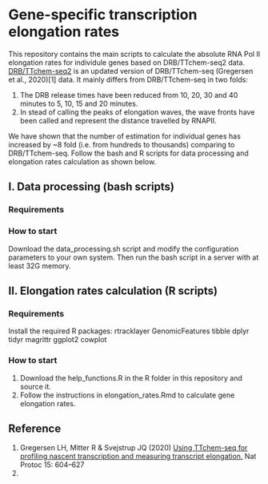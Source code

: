 # Gene-specific transcription elongation rates

This repository contains the main scripts to calculate the absolute RNA Pol II elongation rates for individule genes based on DRB/TTchem-seq2 data.
[DRB/TTchem-seq2]() is an updated version of DRB/TTchem-seq (Gregersen et al., 2020)[1] data. It mainly differs from DRB/TTchem-seq in two folds:

1. The DRB release times have been reduced from 10, 20, 30 and 40 minutes to 5, 10, 15 and 20 minutes.
2. In stead of calling the peaks of elongation waves, the wave fronts have been called and represent the distance travelled by RNAPII.

We have shown that the number of estimation for individual genes has increased by ~8 fold (i.e. from hundreds to thousands) comparing to DRB/TTchem-seq. Follow the bash and R scripts for data processing and elongation rates calculation as shown below.

## I. Data processing (bash scripts)

### Requirements


### How to start

Download the data_processing.sh script and modify the configuration parameters to your own system. 
Then run the bash script in a server with at least 32G memory.


## II. Elongation rates calculation (R scripts)

### Requirements

Install the required R packages:
     rtracklayer
     GenomicFeatures
     tibble
     dplyr
     tidyr
     magrittr
     ggplot2
     cowplot

### How to start 

1.  Download the help_functions.R in the R folder in this repository and source it.
2.  Follow the instructions in elongation_rates.Rmd to calculate gene elongation rates.
 

## Reference 

1. Gregersen LH, Mitter R & Svejstrup JQ (2020) [Using TTchem-seq for profiling nascent transcription and measuring transcript elongation.](https://doi.org/10.1038/s41596-019-0262-3) Nat Protoc 15: 604–627
2. 

